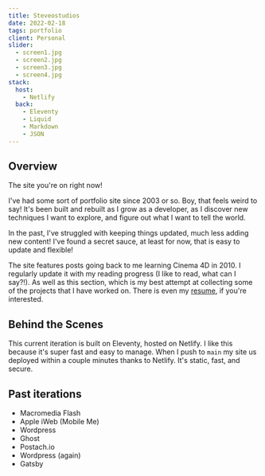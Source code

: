 ```yaml
---
title: Steveostudios
date: 2022-02-18
tags: portfolio
client: Personal
slider:
  - screen1.jpg
  - screen2.jpg
  - screen3.jpg
  - screen4.jpg
stack:
  host:
    - Netlify
  back:
    - Eleventy
    - Liquid
    - Markdown
    - JSON
---
```


## Overview

The site you're on right now!

I've had some sort of portfolio site since 2003 or so. Boy, that feels weird to say! It's been built and rebuilt as I grow as a developer, as I discover new techniques I want to explore, and figure out what I want to tell the world.

In the past, I've struggled with keeping things updated, much less adding new content! I've found a secret sauce, at least for now, that is easy to update and flexible!

The site features posts going back to me learning Cinema 4D in 2010. I regularly update it with my reading progress (I like to read, what can I say?!). As well as this section, which is my best attempt at collecting some of the projects that I have worked on. There is even my [resume](/resume), if you're interested.

## Behind the Scenes

This current iteration is built on Eleventy, hosted on Netlify. I like this because it's super fast and easy to manage. When I push to `main` my site us deployed within a couple minutes thanks to Netlify. It's static, fast, and secure.

## Past iterations

- Macromedia Flash
- Apple iWeb (Mobile Me)
- Wordpress
- Ghost
- Postach.io
- Wordpress (again)
- Gatsby
